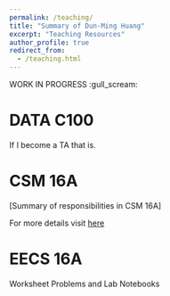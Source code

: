 ```yaml
---
permalink: /teaching/
title: "Summary of Dun-Ming Huang"
excerpt: "Teaching Resources"
author_profile: true
redirect_from: 
  - /teaching.html
---
```

WORK IN PROGRESS :gull_scream:

DATA C100
======
If I become a TA that is.

CSM 16A
======
[Summary of responsibilities in CSM 16A]

For more details visit [here](/tags/#csm16a)

EECS 16A
======
Worksheet Problems and Lab Notebooks
